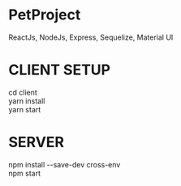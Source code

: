 # PetProject
ReactJs, NodeJs, Express, Sequelize, Material UI

# CLIENT SETUP
cd client <br />
yarn install <br />
yarn start <br />

# SERVER
npm install --save-dev cross-env <br />
npm start <br />
